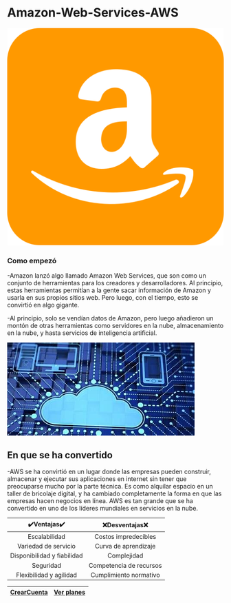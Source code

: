 # Amazon-Web-Services-AWS
![AmazonLogo](https://github.com/davidvd33/Amazon-Web-Services-AWS-/blob/main/amazon_tile_logo_icon_170594.png "AmazonLogo")

### Como empezó

-Amazon lanzó algo llamado Amazon Web Services, que son como un conjunto de herramientas para los creadores y desarrolladores. Al principio, estas herramientas permitían a la gente sacar información de Amazon y usarla en sus propios sitios web. Pero luego, con el tiempo, esto se convirtió en algo gigante.

-Al principio, solo se vendían datos de Amazon, pero luego añadieron un montón de otras herramientas como servidores en la nube, almacenamiento en la nube, y hasta servicios de inteligencia artificial.

![IAyNube](https://github.com/davidvd33/Amazon-Web-Services-AWS-/blob/main/computo%2Ben%2Bla%2Bnube.jpg "IAyNube")

## En que se ha convertido

-AWS se ha convirtió en un lugar donde las empresas pueden construir, almacenar y ejecutar sus aplicaciones en internet sin tener que preocuparse mucho por la parte técnica. Es como alquilar espacio en un taller de bricolaje digital, y ha cambiado completamente la forma en que las empresas hacen negocios en línea. AWS es tan grande que se ha convertido en uno de los líderes mundiales en servicios en la nube.


| ✔️**Ventajas**✔️ | ❌**Desventajas**❌ |
|:----------:|:-----------:|
| Escalabilidad | Costos impredecibles |
| Variedad de servicio | Curva de aprendizaje |
| Disponibilidad y fiabilidad | Complejidad |
| Seguridad | Competencia de recursos |
| Flexibilidad y agilidad | Cumplimiento normativo |

| [CrearCuenta](https://portal.aws.amazon.com/billing/signup?refid=em_127222&redirect_url=https%3A%2F%2Faws.amazon.com%2Fregistration-confirmation&language=es_es#/start/email) | [Ver planes](https://aws.amazon.com/es/free/?trk=2d5aad89-991b-4184-98b5-1f562e3102c8&sc_channel=ps&ef_id=CjwKCAjw4P6oBhBsEiwAKYVkq6LrVZT5jah_kSz1Gh0Yj8q8hkM0DIgG9eRbcHb_JfCb0vf0dQWEtBoCBnsQAvD_BwE:G:s&s_kwcid=AL!4422!3!561218200767!e!!g!!amazon%20web%20services!15250970096!135343037888&all-free-tier.sort-by=item.additionalFields.SortRank&all-free-tier.sort-order=asc&awsf.Free%20Tier%20Types=*all&awsf.Free%20Tier%20Categories=*all) |
| ---------- | --------- |

